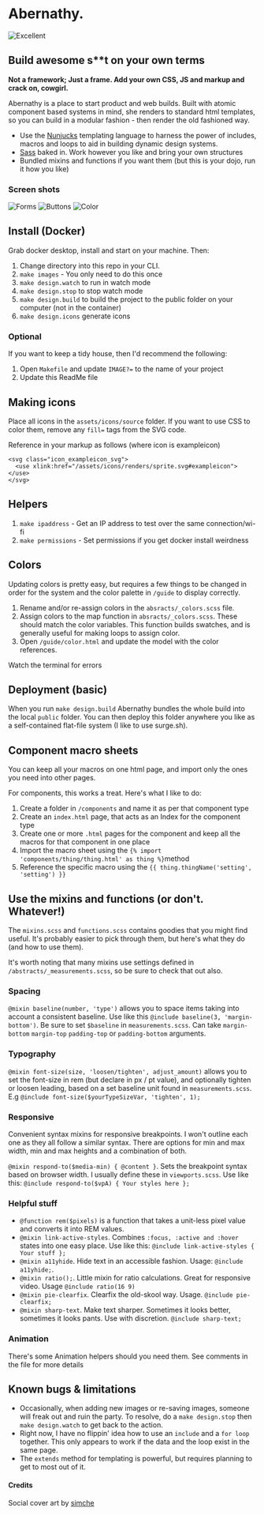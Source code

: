 # Abernathy.

![Excellent](https://media.giphy.com/media/l2SqblV4jfjdExmr6/giphy.gif "Delores")

## Build awesome s**t on your own terms

**Not a framework; Just a frame. Add your own CSS, JS and markup and crack on, cowgirl.**

Abernathy is a place to start product and web builds. Built with atomic component based systems in mind, she renders to standard html templates, so you can build in a modular fashion - then render the old fashioned way.

- Use the [Nunjucks](https://mozilla.github.io/nunjucks/) templating language to harness the power of includes, macros and loops to aid in building dynamic design systems.
- [Sass](https://sass-lang.com/) baked in. Work however you like and bring your own structures
- Bundled mixins and functions if you want them (but this is your dojo, run it how you like)

### Screen shots
![Forms](/assets/repo/ss2.png "Forms screenshot")
![Buttons](/assets/repo/ss1.png "Buttons screenshot")
![Color](/assets/repo/ss1.png "Color swatch screenshot")

## Install (Docker)
Grab docker desktop, install and start on your machine. Then:

1. Change directory into this repo in your CLI.
2. `make images` - You only need to do this once
3. `make design.watch` to run in watch mode
4. `make design.stop` to stop watch mode
5. `make design.build` to build the project to the public folder on your computer (not in the container)
6. `make design.icons` generate icons

### Optional
If you want to keep a tidy house, then I'd recommend the following:

1. Open `Makefile` and update `IMAGE?=` to the name of your project
2. Update this ReadMe file


## Making icons
Place all icons in the `assets/icons/source` folder.
If you want to use CSS to color them, remove any `fill=` tags from the SVG code.

Reference in your markup as follows (where icon is exampleicon)

```
<svg class="icon_exampleicon_svg">
  <use xlink:href="/assets/icons/renders/sprite.svg#exampleicon"></use>
</svg>
```

## Helpers
1. `make ipaddress` - Get an IP address to test over the same connection/wi-fi
2. `make permissions` - Set permissions if you get docker install weirdness

## Colors
Updating colors is pretty easy, but requires a few things to be changed in order for the system and the color palette in `/guide` to display correctly.

1. Rename and/or re-assign colors in the `absracts/_colors.scss` file.
2. Assign colors to the map function in `absracts/_colors.scss`. These should match the color variables. This function builds swatches, and is generally useful for making loops to assign color.
3. Open `/guide/color.html` and update the model with the color references.

Watch the terminal for errors

## Deployment (basic)
When you run `make design.build` Abernathy bundles the whole build into the local `public` folder. You can then deploy this folder anywhere you like as a self-contained flat-file system (I like to use surge.sh).

## Component macro sheets
You can keep all your macros on one html page, and import only the ones you need into other pages.

For components, this works a treat. Here's what I like to do:

1. Create a folder in `/components` and name it as per that component type
2. Create an `index.html` page, that acts as an Index for the component type
3. Create one or more `.html` pages for the component and keep all the macros for that component in one place
4. Import the macro sheet using the `{% import 'components/thing/thing.html' as thing %}`method
5. Reference the specific macro using the `{{ thing.thingName('setting', 'setting') }}`

## Use the mixins and functions (or don't. Whatever!)
The `mixins.scss` and `functions.scss` contains goodies that you might find useful. It's probably easier to pick through them, but here's what they do (and how to use them).

It's worth noting that many mixins use settings defined in `/abstracts/_measurements.scss`, so be sure to check that out also.

### Spacing
`@mixin baseline(number, 'type')` allows you to space items taking into account a consistent baseline. Use like this `@include baseline(3, 'margin-bottom')`. Be sure to set `$baseline` in `measurements.scss`. Can take `margin-bottom` `margin-top` `padding-top` or `padding-bottom` arguments.

### Typography
`@mixin font-size(size, 'loosen/tighten', adjust_amount)` allows you to set the font-size in rem (but declare in px / pt value), and optionally tighten or loosen leading, based on a set baseline unit found in `measurements.scss`. E.g `@include font-size($yourTypeSizeVar, 'tighten', 1);`

### Responsive
Convenient syntax mixins for responsive breakpoints. I won't outline each one as they all follow a similar syntax. There are options for min and max width, min and max heights and a combination of both.

`@mixin respond-to($media-min) { @content }`. Sets the breakpoint syntax based on browser width. I usually define these in `viewports.scss`. Use like this: `@include respond-to($vpA) { Your styles here };`

### Helpful stuff
- `@function rem($pixels)` is a function that takes a unit-less pixel value and converts it into REM values.
- `@mixin link-active-styles`. Combines `:focus, :active and :hover` states into one easy place. Use like this: `@include link-active-styles { Your stuff };`
- `@mixin a11yhide`. Hide text in an accessible fashion. Usage: `@include a11yhide;`.
- `@mixin ratio();`. Little mixin for ratio calculations. Great for responsive video. Usage `@include ratio(16 9)`
- `@mixin pie-clearfix`. Clearfix the old-skool way. Usage. `@include pie-clearfix;`
- `@mixin sharp-text`. Make text sharper. Sometimes it looks better, sometimes it looks pants. Use with discretion. `@include sharp-text;`

### Animation
There's some Animation helpers should you need them. See comments in the file for more details

## Known bugs & limitations
- Occasionally, when adding new images or re-saving images, someone will freak out and ruin the party. To resolve, do a `make design.stop` then `make design.watch` to get back to the action.
- Right now, I have no flippin' idea how to use an `include` and a `for loop` together. This only appears to work if the data and the loop exist in the same page.
- The `extends` method for templating is powerful, but requires planning to get to most out of it.

#### Credits
Social cover art by [simche](https://fanart.tv/members/simche/)
